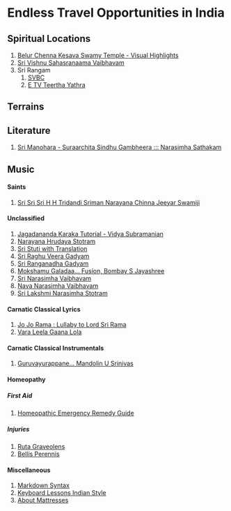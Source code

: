 # Endless Travel Opportunities in India

## Spiritual Locations

1. [Belur Chenna Kesava Swamy Temple - Visual Highlights][1]
1. [Sri Vishnu Sahasranaama Vaibhavam](https://www.youtube.com/watch?v=iyClt1uu9AA)
1. Sri Rangam
    1. [SVBC](https://www.youtube.com/watch?v=--KuvEfRECY)
    1. [E TV Teertha Yathra](https://www.youtube.com/watch?v=T1BIAjLXA94)

## Terrains

## Literature

1.  [Sri Manohara - Suraarchita Sindhu Gambheera ::: Narasimha Sathakam](https://pedia.desibantu.com/srimanohara-suraarchitha/)

## Music

#### Saints

1.  [Sri Sri Sri H H Tridandi Sriman Narayana Chinna Jeeyar Swamiji](https://pedia.desibantu.com/chinna-jeeyar-swamiji/)

#### Unclassified

1.  [Jagadananda Karaka Tutorial - Vidya Subramanian](https://www.youtube.com/watch?v=LpKNWHH8j_k)
1.  [Narayana Hrudaya Stotram](https://www.youtube.com/watch?v=FTLTrtln6ok)
1.  [Sri Stuti with Translation](https://www.youtube.com/watch?v=PabJWgRJQ7M)
1.  [Sri Raghu Veera Gadyam](https://www.youtube.com/watch?v=xx8whb7wiUM)
1.  [Sri Ranganadha Gadyam](https://www.youtube.com/watch?v=xx8whb7wiUM)
1.  [Mokshamu Galadaa... Fusion, Bombay S Jayashree](https://www.youtube.com/watch?v=8eBoC5mgt0c)
1.  [Sri Narasimha Vaibhavam](https://www.youtube.com/watch?v=2k3X9YqUHIY)
1.  [Nava Narasimha Vaibhavam](https://www.youtube.com/watch?v=5QnIjc4CN1M)
1.  [Sri Lakshmi Narasimha Stotram](https://www.youtube.com/watch?v=GthHP3NDCZo)


#### Carnatic Classical Lyrics

1.  [Jo Jo Rama : Lullaby to Lord Sri Rama](https://pedia.desibantu.com/jo-jo-rama/)
1.  [Vara Leela Gaana Lola](https://pedia.desibantu.com/varaleela-gaanalola/)

#### Carnatic Classical Instrumentals

1.  [Guruvayurappane... Mandolin U Srinivas](https://www.youtube.com/watch?v=REkUbM7erIw)

#### Homeopathy

##### First Aid

1.  [Homeopathic Emergency Remedy Guide](http://www.atlantaclassicalhomeopathy.com/emergnecyremedy.htm)

##### Injuries

1.  [Ruta Graveolens](http://www.homeopathyforhealth.net/2010/02/01/ruta-graveolens-a-homeopathic-first-aid-remedy/)
1.  [Bellis Perennis](http://www.homeopathyforhealth.net/2012/10/24/bellis-perennis/)


#### Miscellaneous

1. [Markdown Syntax][2]
1. [Keyboard Lessons Indian Style](https://www.youtube.com/watch?v=6YTlCpvzqv8)
1. [About Mattresses](https://www.quora.com/Which-Mattress-Brand-is-best-in-India-Confused-between-Spring-Air-SpringWell-and-Kurlon)

[1]: http://thrillingtravel.in/2015/10/10-things-in-chennakesava-temple-belur.html "Belur Temple Visual Highlights"
[2]: https://daringfireball.net/projects/markdown/syntax "Markdown Syntax"
